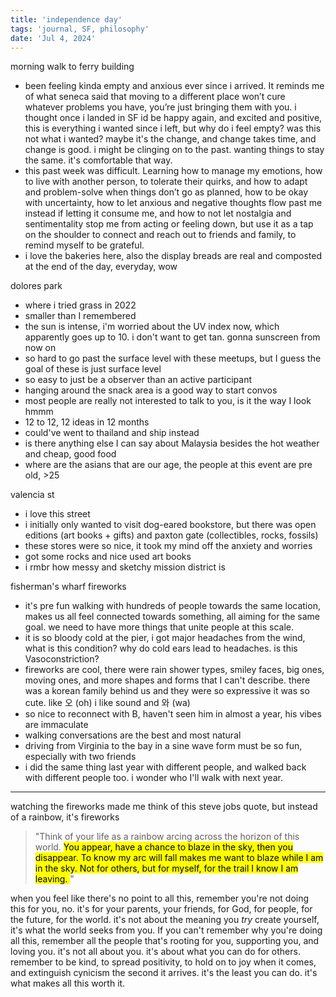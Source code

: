 ```yaml
---
title: 'independence day'
tags: 'journal, SF, philosophy'
date: 'Jul 4, 2024'
---
```


morning walk to ferry building

- been feeling kinda empty and anxious ever since i arrived. It reminds me of what seneca said that moving to a different place won’t cure whatever problems you have, you’re just bringing them with you. i thought once i landed in SF id be happy again, and excited and positive, this is everything i wanted since i left, but why do i feel empty? was this not what i wanted? maybe it's the change, and change takes time, and change is good. i might be clinging on to the past. wanting things to stay the same. it's comfortable that way.
- this past week was difficult. Learning how to manage my emotions, how to live with another person, to tolerate their quirks, and how to adapt and problem-solve when things don’t go as planned, how to be okay with uncertainty, how to let anxious and negative thoughts flow past me instead if letting it consume me, and how to not let nostalgia and sentimentality stop me from acting or feeling down, but use it as a tap on the shoulder to connect and reach out to friends and family, to remind myself to be grateful.
- i love the bakeries here, also the display breads are real and composted at the end of the day, everyday, wow

dolores park

- where i tried grass in 2022
- smaller than I remembered
- the sun is intense, i'm worried about the UV index now, which apparently goes up to 10. i don't want to get tan. gonna sunscreen from now on
- so hard to go past the surface level with these meetups, but I guess the goal of these is just surface level
- so easy to just be a observer than an active participant
- hanging around the snack area is a good way to start convos
- most people are really not interested to talk to you, is it the way I look hmmm
- 12 to 12, 12 ideas in 12 months
- could've went to thailand and ship instead
- is there anything else I can say about Malaysia besides the hot weather and cheap, good food
- where are the asians that are our age, the people at this event are pre old, >25

valencia st

- i love this street
- i initially only wanted to visit dog-eared bookstore, but there was open editions (art books + gifts) and paxton gate (collectibles, rocks, fossils)
- these stores were so nice, it took my mind off the anxiety and worries
- got some rocks and nice used art books
- i rmbr how messy and sketchy mission district is

fisherman's wharf fireworks

- it's pre fun walking with hundreds of people towards the same location, makes us all feel connected towards something, all aiming for the same goal. we need to have more things that unite people at this scale.
- it is so bloody cold at the pier, i got major headaches from the wind, what is this condition? why do cold ears lead to headaches. is this Vasoconstriction?
- fireworks are cool, there were rain shower types, smiley faces, big ones, moving ones, and more shapes and forms that I can't describe. there was a korean family behind us and they were so expressive it was so cute. like 오 (oh) i like sound and 와 (wa)
- so nice to reconnect with B, haven't seen him in almost a year, his vibes are immaculate
- walking conversations are the best and most natural
- driving from Virginia to the bay in a sine wave form must be so fun, especially with two friends
- i did the same thing last year with different people, and walked back with different people too. i wonder who I'll walk with next year.

---

watching the fireworks made me think of this steve jobs quote, but instead of a rainbow, it's fireworks

> "Think of your life as a rainbow arcing across the horizon of this world. <mark>You appear, have a chance to blaze in the sky, then you disappear. To know my arc will fall makes me want to blaze while I am in the sky. Not for others, but for myself, for the trail I know I am leaving. </mark>"

when you feel like there's no point to all this, remember you're not doing this for you, no. it's for your parents, your friends, for God, for people, for the future, for the world. it's not about the meaning you _try_ create yourself, it's what the world seeks from you. If you can't remember why you're doing all this, remember all the people that's rooting for you, supporting you, and loving you. it's not all about you. it's about what you can do for others. remember to be kind, to spread positivity, to hold on to joy when it comes, and extinguish cynicism the second it arrives. it's the least you can do. it's what makes all this worth it.
